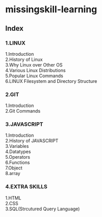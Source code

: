 # missingskill-learning
 
## Index

### 1.LINUX

1.Introduction<br>
2.History of Linux<br> 
3.Why Linux over Other OS<br>
4.Various Linux Distributions<br>
5.Popular Linux Commands<br>
6.LINUX Filesystem and Directory Structure<br>

### 2.GIT

1.Introduction<br>
2.Git Commands<br>


### 3.JAVASCRIPT

1.Introduction<br>
2.History of JAVASCRIPT<br> 
3.Variables<br>
4.Datatypes<br>
5.Operators<br>
6.Functions<br>
7.Object<br>
8.array<br>

### 4.EXTRA SKILLS
1.HTML<br>
2.CSS<br>
3.SQL(Strcutured Query Language)



 
